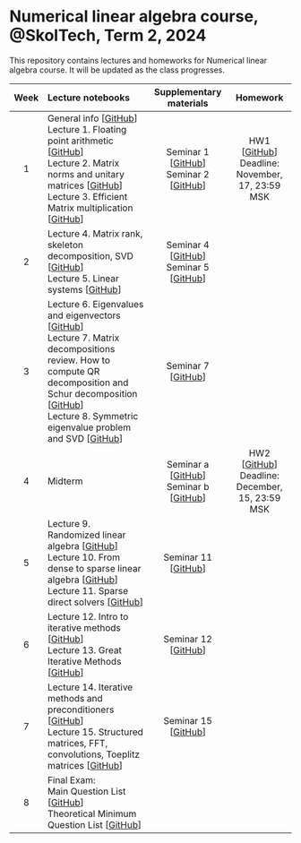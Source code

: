 # Numerical linear algebra course, @SkolTech, Term 2, 2024

This repository contains lectures and homeworks for Numerical linear algebra course. It will be updated as the class progresses.


| Week | Lecture notebooks | Supplementary materials | Homework |
|:------:|:----------|:----------:|:----------:|
|1| General info [[GitHub](lectures/general_info/general_info.ipynb)] <br> Lecture 1. Floating point arithmetic [[GitHub](./lectures/lecture-1/lecture-1.ipynb)] <br> Lecture 2. Matrix norms and unitary matrices [[GitHub](./lectures/lecture-2/lecture-2.ipynb)] <br> Lecture 3. Efficient  Matrix multiplication [[GitHub](./lectures/lecture-3/lecture-3.ipynb)] | Seminar 1 [[GitHub](./seminars/seminar-1/seminar-1.ipynb)] <br> Seminar 2 [[GitHub](./seminars/seminar-2/seminar-2.ipynb)] | HW1 [[GitHub](./assignments/hw1/HW-1.ipynb)] <br> Deadline: November, 17, 23:59 MSK |
|2| Lecture 4. Matrix rank, skeleton decomposition, SVD [[GitHub](./lectures/lecture-4/lecture-4.ipynb)] <br> Lecture 5. Linear systems [[GitHub](lectures/lecture-5/lecture-5.ipynb)] | Seminar 4 [[GitHub](./seminars/seminar-4/seminar-4.ipynb)] <br> Seminar 5 [[GitHub](./seminars/seminar-5/Seminar-5.ipynb)] | |
|3| Lecture 6. Eigenvalues and eigenvectors [[GitHub](./lectures/lecture-6/lecture-6.ipynb)] <br> Lecture 7. Matrix decompositions review. How to compute QR decomposition and Schur decomposition [[GitHub](lectures/lecture-7/lecture-7.ipynb)] <br> Lecture 8. Symmetric eigenvalue problem and SVD [[GitHub](lectures/lecture-8/lecture-8.ipynb)] | Seminar 7 [[GitHub](./seminars/seminar-7/seminar-7.ipynb)] | |
|4| Midterm | Seminar a [[GitHub](./seminars/midterm_preparations/1-3.pdf)] <br> Seminar b [[GitHub](./seminars/midterm_preparations/nla_flex.pdf)] | HW2 [[GitHub](./assignments/hw2/HW-2.ipynb)] <br> Deadline: December, 15, 23:59 MSK |
|5| Lecture 9. Randomized linear algebra [[GitHub](lectures/lecture-9/lecture-9.ipynb)] <br> Lecture 10. From dense to sparse linear algebra [[GitHub](lectures/lecture-10/lecture-10.ipynb)] <br> Lecture 11. Sparse direct solvers [[GitHub](lectures/lecture-11/lecture-11.ipynb)] | Seminar 11 [[GitHub](./seminars/seminar-11/seminar-11.ipynb)] | |
|6| Lecture 12. Intro to iterative methods [[GitHub](lectures/lecture-12/lecture-12.ipynb)] <br> Lecture 13. Great Iterative Methods [[GitHub](lectures/lecture-13/lecture-13.ipynb)] | Seminar 12 [[GitHub](./seminars/seminar-12/iterative_methods.pdf)] | |
|7| Lecture 14. Iterative methods and preconditioners [[GitHub](lectures/lecture-14/lecture-14.ipynb)] <br> Lecture 15. Structured matrices, FFT, convolutions, Toeplitz matrices [[GitHub](lectures/lecture-15/lecture-15.ipynb)] | Seminar 15 [[GitHub](./seminars/seminar-15/seminar-15.ipynb)] | |
|8| Final Exam: <br> Main Question List [[GitHub](./assignments/final_exam.pdf)] <br> Theoretical Minimum Question List [[GitHub](./assignments/theormin.md)] | | |
